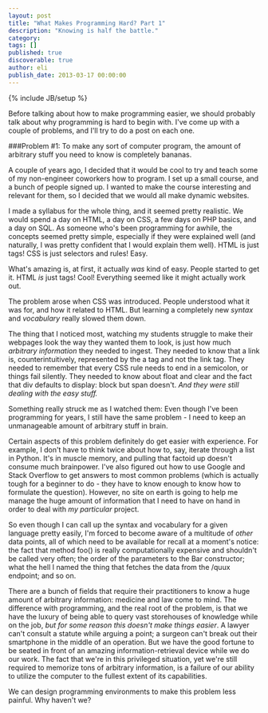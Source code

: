 ```yaml
---
layout: post
title: "What Makes Programming Hard? Part 1"
description: "Knowing is half the battle."
category: 
tags: []
published: true
discoverable: true
author: eli
publish_date: 2013-03-17 00:00:00
---
```

{% include JB/setup %}

Before talking about how to make programming easier, we should probably talk about why programming is hard to begin with. I've come up with a couple of problems, and I'll try to do a post on each one.

###Problem #1: To make any sort of computer program, the amount of arbitrary stuff you need to know is completely bananas.

A couple of years ago, I decided that it would be cool to try and teach some of my non-engineer coworkers how to program. I set up a small course, and a bunch of people signed up. I wanted to make the course interesting and relevant for them, so I decided that we would all make dynamic websites.

I made a syllabus for the whole thing, and it seemed pretty realistic. We would spend a day on HTML, a day on CSS, a few days on PHP basics, and a day on SQL. As someone who's been programming for awhile, the concepts seemed pretty simple, especially if they were explained well (and naturally, I was pretty confident that I would explain them well). HTML is just tags! CSS is just selectors and rules! Easy. 

What's amazing is, at first, it actually *was* kind of easy. People started to get it. HTML *is* just tags! Cool! Everything seemed like it might actually work out.

The problem arose when CSS was introduced. People understood what it was for, and how it related to HTML. But learning a completely new  *syntax* and *vocabulary* really slowed them down.

The thing that I noticed most, watching my students struggle to make their webpages look the way they wanted them to look, is just how much *arbitrary information* they needed to ingest. They needed to know that a link is, counterintuitively, represented by the <span class="mono">a</span> tag and not the <span class="mono">link</span> tag. They needed to remember that every CSS rule needs to end in a semicolon, or things fail silently. They needed to know about <span class="mono">float</span> and <span class="mono">clear</span> and the fact that <span class="mono">div</span> defaults to <span class="mono">display: block</span> but <span class="mono">span</span> doesn't. *And they were still dealing with the easy stuff.*

Something really struck me as I watched them: Even though I've been programming for years, I still have the same problem - I need to keep an unmanageable amount of arbitrary stuff in brain.

Certain aspects of this problem definitely do get easier with experience. For example, I don't have to think twice about how to, say, iterate through a list in Python. It's in muscle memory, and pulling that factoid up doesn't consume much brainpower. I've also figured out how to use Google and Stack Overflow to get answers to most common problems (which is actually tough for a beginner to do - they have to know enough to know how to formulate the question). However, no site on earth is going to help me manage the huge amount of information that I need to have on hand in order to deal with *my particular* project.

So even though I can call up the syntax and vocabulary for a given language pretty easily, I'm forced to become aware of a multitude of *other* data points, all of which need to be available for recall at a moment's notice: the fact that method <span class="mono">foo()</span> is really computationally expensive and shouldn't be called very often; the order of the parameters to the <span class="mono">Bar</span> constructor; what the hell I named the thing that fetches the data from the <span class="mono">/quux</span> endpoint; and so on. 

There are a bunch of fields that require their practitioners to know a huge amount of arbitrary information: medicine and law come to mind. The difference with programming, and the real root of the problem, is that we have the luxury of being able to query vast storehouses of knowledge while on the job, *but for some reason this doesn't make things easier*. A lawyer can't consult a statute while arguing a point; a surgeon can't break out their smartphone in the middle of an operation. But we have the good fortune to be seated in front of an amazing information-retrieval device while we do our work. The fact that we're in this privileged situation, yet we're still required to memorize tons of arbitrary information, is a failure of our ability to utilize the computer to the fullest extent of its capabilities.

We can design programming environments to make this problem less painful. Why haven't we?